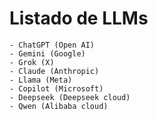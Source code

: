 # Listado de LLMs

    - ChatGPT (Open AI)
    - Gemini (Google)
    - Grok (X)
    - Claude (Anthropic)
    - Llama (Meta)  
    - Copilot (Microsoft) 
    - Deepseek (Deepseek cloud)
    - Qwen (Alibaba cloud)  
    
